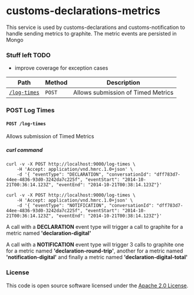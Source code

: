 
# customs-declarations-metrics

This service is used by customs-declarations and customs-notification to handle sending metrics to graphite.
The metric events are persisted in Mongo
 
### Stuff left TODO
* improve coverage for exception cases

| Path                                                                                                                            |  Method  | Description                                |
|---------------------------------------------------------------------------------------------------------------------------------|----------|--------------------------------------------|
| [`/log-times`](#user-content-post-log-times)                                                                           |   `POST` | Allows submission of Timed Metrics |


### POST Log Times 
#### `POST /log-times`
Allows submission of Timed Metrics

##### curl command
```
curl -v -X POST http://localhost:9000/log-times \
    -H 'Accept: application/vnd.hmrc.1.0+json' \
    -d '{ "eventType": "DECLARATION", "conversationId": "dff783d7-44ee-4836-93d0-3242da7c225f", "eventStart": "2014-10-21T00:36:14.123Z", "eventEnd": "2014-10-21T00:38:14.123Z"}'
```

```
curl -v -X POST http://localhost:9000/log-times \
    -H 'Accept: application/vnd.hmrc.1.0+json' \
    -d '{ "eventType": "NOTIFICATION", "conversationId": "dff783d7-44ee-4836-93d0-3242da7c225f", "eventStart": "2014-10-21T00:36:14.123Z", "eventEnd": "2014-10-21T00:38:14.123Z"}'
```

A call with a **DECLARATION** event type will trigger a call to graphite for a metric named **'declaration-digital'**

A call with a **NOTIFICATION** event type will trigger 3 calls to graphite one for a metric named **'declaration-round-trip'**, another for a metric named **'notification-digital'** and finally a metric named **'declaration-digital-total'**

### License

This code is open source software licensed under the [Apache 2.0 License]("http://www.apache.org/licenses/LICENSE-2.0.html").

   